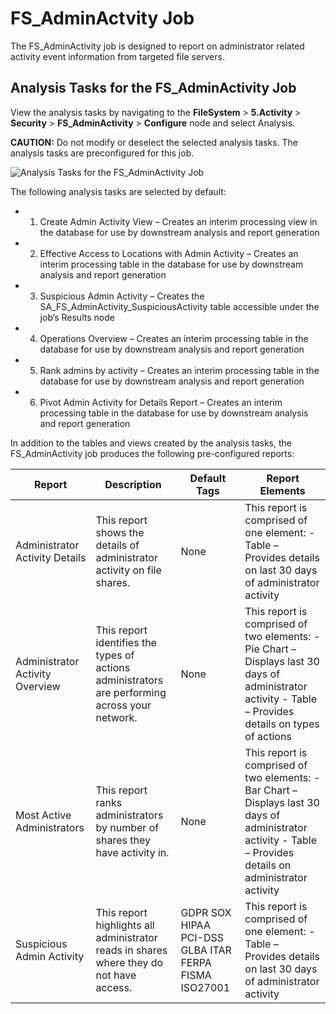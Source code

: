 # FS_AdminActvity Job

The FS_AdminActivity job is designed to report on administrator related activity event information
from targeted file servers.

## Analysis Tasks for the FS_AdminActivity Job

View the analysis tasks by navigating to the **FileSystem** > **5.Activity** > **Security** >
**FS_AdminActivity** > **Configure** node and select Analysis.

**CAUTION:** Do not modify or deselect the selected analysis tasks. The analysis tasks are
preconfigured for this job.

![Analysis Tasks for the FS_AdminActivity Job](/img/product_docs/accessanalyzer/11.6/solutions/filesystem/activity/security/adminactivityanalysis.webp)

The following analysis tasks are selected by default:

-   1. Create Admin Activity View – Creates an interim processing view in the database for use by
       downstream analysis and report generation
-   2. Effective Access to Locations with Admin Activity – Creates an interim processing table in
       the database for use by downstream analysis and report generation
-   3. Suspicious Admin Activity – Creates the SA_FS_AdminActivity_SuspiciousActivity table
       accessible under the job’s Results node
-   4. Operations Overview – Creates an interim processing table in the database for use by
       downstream analysis and report generation
-   5. Rank admins by activity – Creates an interim processing table in the database for use by
       downstream analysis and report generation
-   6. Pivot Admin Activity for Details Report – Creates an interim processing table in the database
       for use by downstream analysis and report generation

In addition to the tables and views created by the analysis tasks, the FS_AdminActivity job produces
the following pre-configured reports:

| Report                          | Description                                                                                    | Default Tags                                          | Report Elements                                                                                                                                              |
| ------------------------------- | ---------------------------------------------------------------------------------------------- | ----------------------------------------------------- | ------------------------------------------------------------------------------------------------------------------------------------------------------------ |
| Administrator Activity Details  | This report shows the details of administrator activity on file shares.                        | None                                                  | This report is comprised of one element: - Table – Provides details on last 30 days of administrator activity                                                |
| Administrator Activity Overview | This report identifies the types of actions administrators are performing across your network. | None                                                  | This report is comprised of two elements: - Pie Chart – Displays last 30 days of administrator activity - Table – Provides details on types of actions       |
| Most Active Administrators      | This report ranks administrators by number of shares they have activity in.                    | None                                                  | This report is comprised of two elements: - Bar Chart – Displays last 30 days of administrator activity - Table – Provides details on administrator activity |
| Suspicious Admin Activity       | This report highlights all administrator reads in shares where they do not have access.        | GDPR SOX HIPAA PCI-DSS GLBA ITAR FERPA FISMA ISO27001 | This report is comprised of one element: - Table – Provides details on last 30 days of administrator activity                                                |

